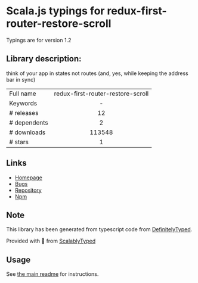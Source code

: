 
# Scala.js typings for redux-first-router-restore-scroll

Typings are for version 1.2

## Library description:
think of your app in states not routes (and, yes, while keeping the address bar in sync)

|                    |                 |
| ------------------ | :-------------: |
| Full name          | redux-first-router-restore-scroll |
| Keywords           | - |
| # releases         | 12 |
| # dependents       | 2 |
| # downloads        | 113548 |
| # stars            | 1 |

## Links
- [Homepage](https://github.com/faceyspacey/redux-first-router-restore-scroll#readme)
- [Bugs](https://github.com/faceyspacey/redux-first-router-restore-scroll/issues)
- [Repository](https://github.com/faceyspacey/redux-first-router-restore-scroll)
- [Npm](https://www.npmjs.com/package/redux-first-router-restore-scroll)
    


## Note
This library has been generated from typescript code from [DefinitelyTyped](https://definitelytyped.org).

Provided with :purple_heart: from [ScalablyTyped](https://github.com/oyvindberg/ScalablyTyped)

## Usage
See [the main readme](../../readme.md) for instructions.


